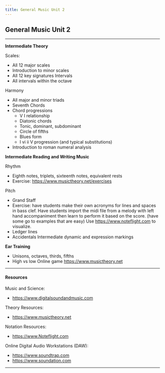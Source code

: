```yaml
---
title: General Music Unit 2
---
```

<!-- # General Music Unit 12 -->

## General Music Unit 2

- - -

**Intermediate Theory**

Scales: 

* All 12 major scales
* Introduction to minor scales
* All 12 key signatures
  Intervals  
* All intervals within the octave

Harmony

* All major and minor triads
* Seventh Chords
* Chord progressions
  * V  I relationship
  * Diatonic chords
  * Tonic, dominant, subdominant
  * Circle of fifths
  * Blues form
  * I  vi  ii  V progression (and typical substitutions)
* Introduction to roman numeral analysis

**Intermediate Reading and Writing Music**

Rhythm

* Eighth notes, triplets, sixteenth notes, equivalent rests
* Exercise: https://www.musictheory.net/exercises

Pitch

* Grand Staff
* Exercise: have students make their own acronyms for lines and spaces in bass clef.
  Have students import the midi file from a melody with left hand accompaniment then learn to perform it based on the score.  (have some go to examples that are easy)  Use https://www.noteflight.com to visualize.  
* Ledger lines
* Accidentals
  Intermediate dynamic and expression markings

**Ear Training**

* Unisons, octaves, thirds, fifths  
* High vs low Online game https://www.musictheory.net

- - -

#### Resources

Music and Science:

* https://www.digitalsoundandmusic.com

Theory Resources:

* https://www.musictheory.net

Notation Resources:

* https://www.Noteflight.com

Online Digital Audio Workstations (DAW):

* https://www.soundtrap.com
* https://www.soundation.com

- - -
